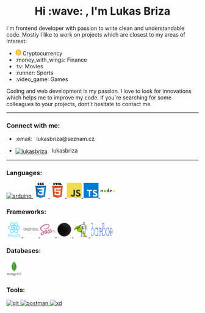 <h1 align="center">Hi :wave: , I'm Lukas Briza</h1>

<p align="left">I´m frontend developer with passion to write clean and understandable code.
  Mostly I like to work on projects which are closest to my areas of interest:</p>
<ul>
  <li><img alt="btc" src="./assets/btc.png" width="15px"/> Cryptocurrency</li>
  <li>:money_with_wings: Finance</li>
  <li>:tv: Movies</li>
  <li>:runner: Sports</li>
  <li>:video_game: Games</li>
</ul>

<p align="left">Coding and web development is my passion. I love to look for innovations which helps me to improve my code.
  If you´re searching for some colleagues to your projects, dont´t hesitate to contact me.</p>

-----------------------------------------
<h3 align="left">Connect with me:</h3>
<ul>
  <li>:email: &nbsp lukasbriza@seznam.cz</li>
  <li><p><a class="ref" href="https://stackoverflow.com/users/lukasbriza" target="blank"><img align="center" src="https://raw.githubusercontent.com/rahuldkjain/github-profile-readme-generator/master/src/images/icons/Social/stack-overflow.svg" alt="lukasbriza" height="15" width="15" bottom="0" /></a> &nbsp lukasbriza</p></li>
</ul>

------------------------------------------
<p align="left">
<h3 align="left">Languages:</h3>
<p align="left">
    <a href="https://www.arduino.cc/" target="_blank"> <img src="https://cdn.worldvectorlogo.com/logos/arduino-1.svg" alt="arduino" width="40" height="40"/> </a>
    <a href="https://www.w3schools.com/css/" target="_blank"> <img src="https://raw.githubusercontent.com/devicons/devicon/master/icons/css3/css3-original-wordmark.svg" alt="css3"     width="40" height="40"/> </a>
    <a href="https://www.w3.org/html/" target="_blank"> <img src="https://raw.githubusercontent.com/devicons/devicon/master/icons/html5/html5-original-wordmark.svg" alt="html5"       width="40" height="40"/> </a>
    <a href="https://developer.mozilla.org/en-US/docs/Web/JavaScript" target="_blank"> <img                                                  src="https://raw.githubusercontent.com/devicons/devicon/master/icons/javascript/javascript-original.svg" alt="javascript" width="40" height="40"/> </a>
    <a href="https://www.typescriptlang.org/" target="_blank"> <img src="https://raw.githubusercontent.com/devicons/devicon/master/icons/typescript/typescript-original.svg" alt="typescript" width="40" height="40"/> </a>
    <a href="https://nodejs.org" target="_blank"> <img src="https://raw.githubusercontent.com/devicons/devicon/master/icons/nodejs/nodejs-original-wordmark.svg" alt="nodejs"        width="40" height="40"/> </a>
    
</p>
<p align="left">
<h3 align="left">Frameworks:</h3>
   <a href="https://reactjs.org/" target="_blank"> <img src="https://raw.githubusercontent.com/devicons/devicon/master/icons/react/react-original-wordmark.svg" alt="react" width="40" height="40"/> </a>
    <a href="https://expressjs.com" target="_blank"> <img src="https://raw.githubusercontent.com/devicons/devicon/master/icons/express/express-original-wordmark.svg" alt="express"     width="40" height="40"/> </a>
    <a href="https://sass-lang.com" target="_blank"> <img src="https://raw.githubusercontent.com/devicons/devicon/master/icons/sass/sass-original.svg" alt="sass" width="40"      height="40"/> </a>
    <a href="https://animejs.com/" target="_blank"> <img src="./assets/animeJS.jpg" alt="animejs" width="40" height="40"/> </a>
    <a href="https://greensock.com/gsap" target="_blank"> <img src="./assets/gsap.png" alt="gsap" width="40" height="40"/> </a>
    <a href="https://barba.js.org/" target="_blank"> <img src="./assets/barba.svg" alt="barbajs" width="60" height="40"/> </a>
</p>
<p align="left">
<h3 align="left">Databases:</h3>
    <a href="https://www.mongodb.com/" target="_blank"> <img src="https://raw.githubusercontent.com/devicons/devicon/master/icons/mongodb/mongodb-original-wordmark.svg"               alt="mongodb" width="40" height="40"/> </a>
</p>
<p align="left">
<h3 align="left">Tools:</h3>
    <a href="https://git-scm.com/" target="_blank"> <img src="https://www.vectorlogo.zone/logos/git-scm/git-scm-icon.svg" alt="git" width="40" height="40"/> </a>
    <a href="https://postman.com" target="_blank"> <img src="https://www.vectorlogo.zone/logos/getpostman/getpostman-icon.svg" alt="postman" width="40" height="40"/> </a>
    <a href="https://www.adobe.com/products/xd.html" target="_blank"> <img src="https://cdn.worldvectorlogo.com/logos/adobe-xd.svg" alt="xd" width="40" height="40"/> </a>
</p>
